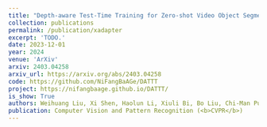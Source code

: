 ```yaml
---
title: "Depth-aware Test-Time Training for Zero-shot Video Object Segmentation. CVPR 2024."
collection: publications
permalink: /publication/xadapter
excerpt: 'TODO.'
date: 2023-12-01
year: 2024
venue: 'ArXiv'
arxiv: 2403.04258
arxiv_url: https://arxiv.org/abs/2403.04258
code: https://github.com/NiFangBaAGe/DATTT
project: https://nifangbaage.github.io/DATTT/
is_show: True
authors: Weihuang Liu, Xi Shen, Haolun Li, Xiuli Bi, Bo Liu, Chi-Man Pun📮, <b>Xiaodong Cun📮</b>. 
publication: Computer Vision and Pattern Recognition (<b>CVPR</b>)
---
```


<!-- This paper is about the number 3. The number 4 is left for future work. -->

<!-- [Download paper here](http://academicpages.github.io/files/paper3.pdf) -->
